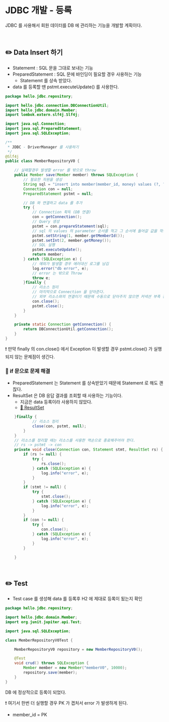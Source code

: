 # JDBC 개발 - 등록

JDBC 를 사용해서 회원 데이터를 DB 에 관리하는 기능을 개발할 계획이다.

<br>

## ✏️ Data Insert 하기

- Statememt : SQL 문을 그대로 보내는 기능
- PreparedStatement : SQL 문에 바인딩이 필요할 경우 사용하는 기능
    - Statememt 를 상속 받았다.
- data 를 등록할 땐 pstmt.executeUpdate() 를 사용한다.

```java
package hello.jdbc.repository;

import hello.jdbc.connection.DBConnectionUtil;
import hello.jdbc.domain.Member;
import lombok.extern.slf4j.Slf4j;

import java.sql.Connection;
import java.sql.PreparedStatement;
import java.sql.SQLException;

/**
 * JDBC - DriverManager 를 사용하기
 */
@Slf4j
public class MemberRepositoryV0 {

    // 실패할경우 발생할 error 를 밖으로 throw
    public Member save(Member member) throws SQLException {
        // 필요한 자원을 생성
        String sql = "insert into member(member_id, money) values (?, ?)";
        Connection con = null;
        PreparedStatement pstmt = null;

        // DB 와 연결하고 data 를 추가
        try {
            // Connection 획득 (DB 연결)
            con = getConnection();
            // Query 생성
            pstmt = con.prepareStatement(sql);
            // sql 의 values 의 parameter 순서를 적고 그 순서에 들어갈 값을 작성하면됨
            pstmt.setString(1, member.getMemberId());
            pstmt.setInt(2, member.getMoney());
            // SQL 실행
            pstmt.executeUpdate();
            return member;
        } catch (SQLException e) {
            // 예외가 발생할 경우 에러대신 로그를 남김
            log.error("db error", e);
            // error 는 밖으로 Throw
            throw e;
        }finally {
            // 리소스 정리
            // 마지막으로 Connection 을 닫아준다.
            // 외부 리소스와의 연결이기 때문에 수동으로 닫아주지 않으면 커넥션 부족 장애가 발생할 수 있음
            con.close();
            pstmt.close();
        }
    }

    private static Connection getConnection() {
        return DBConnectionUtil.getConnection();
    }
}
```

❗️ 만약 finally 의 con.close() 에서 Exception 이 발생할 경우 pstmt.close() 가 실행되지 않는 문제점이 생긴다.

### 📍 if 문으로 문제 해결

- PreparedStatement 는 Statement 를 상속받았기 때문에 Statement 로 해도 괜찮다.
- ResultSet 은 DB 응답 결과를 조회할 때 사용하는 기능이다.
    - 지금은 data 등록이라 사용하지 않았다.
    - [🔗 ResultSet](https://github.com/choideakook/TIL/blob/main/Spring/6%20DB%20접근%20핵심%20원리/1%20JDBC%20의%20이해/230127%205%20JDBC%20개발%20-%20조회.md)

```java
    }finally {
            // 리소스 정리
            close(con, pstmt, null);
        }
    }
    // 리소스를 정리할 때는 리소스를 사용한 역순으로 종료해주어야 한다.
    // rs -> pstmt -> con
    private void close(Connection con, Statement stmt, ResultSet rs) {
        if (rs != null) {
            try {
                rs.close();
            } catch (SQLException e) {
                log.info("error", e);
            }
        }
        if (stmt != null) {
            try {
                stmt.close();
            } catch (SQLException e) {
                log.info("error", e);
            }
        }
        if (con != null) {
            try {
                con.close();
            } catch (SQLException e) {
                log.info("error", e);
            }
        }

    }
```

<br>

## ✏️ Test

- Test case 를 생성해 data 를 등록후 H2 에 제대로 등록이 됬는지 확인

```java
package hello.jdbc.repository;

import hello.jdbc.domain.Member;
import org.junit.jupiter.api.Test;

import java.sql.SQLException;

class MemberRepositoryV0Test {

    MemberRepositoryV0 repository = new MemberRepositoryV0();

    @Test
    void crud() throws SQLException {
        Member member = new Member("memberV0", 10000);
        repository.save(member);
    }
}
```

DB 에 정상적으로 등록이 되었다.

❗️ 여기서 한번 더 실행할 경우 PK 가 겹처서 error 가 발생하게 된다.

- member_id = PK

